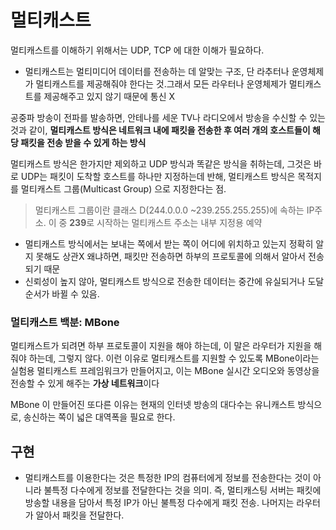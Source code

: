 # 멀티캐스트



멀티캐스트를 이해하기 위해서는 UDP, TCP 에 대한 이해가 필요하다.

- 멀티캐스트는 멀티미디어 데이터를 전송하는 데 알맞는 구조, 단 라추터나 운영체제가 멀티캐스트를 제공해줘야 한다는 것.그래서 모든 라우터나 운영체제가 멀티캐스트를 제공해주고 있지 않기 때문에 통신 X



 공중파 방송이 전파를 발송하면, 안테나를 세운 TV나 라디오에서 방송을 수신할 수 있는 것과 같이, **멀티캐스트 방식은 네트워크 내에 패킷을 전송한 후 여러 개의 호스트들이 해당 패킷을 전송 받을 수 있게 하는 방식**



멀티캐스트 방식은 한가지만 제외하고 UDP 방식과 똑같은 방식을 취하는데, 그것은 바로 UDP는 패킷이 도착할 호스트를 하나만 지정하는데 반해, 멀티캐스트 방식은 목적지를 멀티캐스트 그룹(Multicast Group) 으로 지정한다는 점.

> 멀티캐스트 그룹이란 클래스 D(244.0.0.0 ~239.255.255.255)에 속하는 IP주소. 
> 이 중 **239**로 시작하는 멀티캐스트 주소는 내부 지정용 예약



- 멀티캐스트 방식에서는 보내는 쪽에서 받는 쪽이 어디에 위치하고 있는지 정확히 알지 못해도 상관X 왜냐하면, 패킷만 전송하면 하부의 프로토콜에 의해서 알아서 전송되기 때문
- 신뢰성이 높지 않아, 멀티캐스트 방식으로 전송한 데이터는 중간에 유실되거나 도달 순서가 바뀔 수 있음.

### 멀티캐스트 백분: MBone

멀티캐스트가 되려면 하부 프로토콜이 지원을 해야 하는데, 이 말은 라우터가 지원을 해줘야 하는데, 그렇지 않다. 이런 이유로 멀티캐스트를 지원할 수 있도록 MBone이라는 실험용 멀티캐스트 프레임워크가 만들어지고, 이는 MBone 실시간 오디오와 동영상을 전송할 수 있게 해주는 **가상 네트워크**이다

MBone 이 만들어진 또다른 이유는 현재의 인터넷 방송의 대다수는 유니캐스트 방식으로, 송신하는 쪽이 넓은 대역폭을 필요로 한다.



## 구현

- 멀티캐스트를 이용한다는 것은 특정한 IP의 컴퓨터에게 정보를 전송한다는 것이 아니라 불특정 다수에게 정보를 전달한다는 것을 의미. 즉, 멀티캐스팅 서버는 패킷에 방송할 내용을 담아서 특정 IP가 아닌 불특정 다수에게 패킷 전송. 나머지는 라우터가 알아서 패킷을 전달한다.



